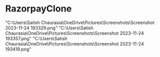 # RazorpayClone

"C:\Users\Satish Chaurasia\OneDrive\Pictures\Screenshots\Screenshot 2023-11-24 193329.png"
"C:\Users\Satish Chaurasia\OneDrive\Pictures\Screenshots\Screenshot 2023-11-24 193357.png"
"C:\Users\Satish Chaurasia\OneDrive\Pictures\Screenshots\Screenshot 2023-11-24 193419.png"
